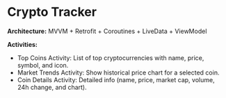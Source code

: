 # Crypto Tracker

**Architecture:** MVVM + Retrofit + Coroutines + LiveData + ViewModel

**Activities:**
- Top Coins Activity: List of top cryptocurrencies with name, price, symbol, and icon.
- Market Trends Activity: Show historical price chart for a selected coin.
- Coin Details Activity: Detailed info (name, price, market cap, volume, 24h change, and chart).
